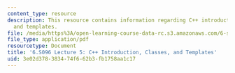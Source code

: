 ```yaml
---
content_type: resource
description: This resource contains information regarding C++ introduction, classes,
  and templates.
file: /media/https%3A/open-learning-course-data-rc.s3.amazonaws.com/6-s096-introduction-to-c-and-c-january-iap-2013/3e02d378383474f662b3fb1758aa1c17_MIT6_S096_IAP13_lec5.pdf
file_type: application/pdf
resourcetype: Document
title: '6.S096 Lecture 5: C++ Introduction, Classes, and Templates'
uid: 3e02d378-3834-74f6-62b3-fb1758aa1c17
---
```

